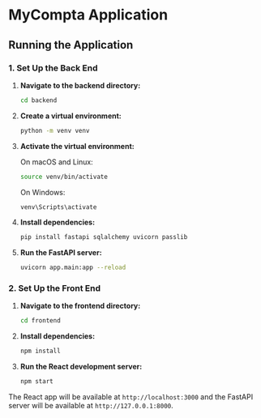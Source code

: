 # MyCompta Application

## Running the Application

### 1. Set Up the Back End

1. **Navigate to the backend directory:**

    ```bash
    cd backend
    ```

2. **Create a virtual environment:**

    ```bash
    python -m venv venv
    ```

3. **Activate the virtual environment:**

    On macOS and Linux:

    ```bash
    source venv/bin/activate
    ```

    On Windows:

    ```bash
    venv\Scripts\activate
    ```

4. **Install dependencies:**

    ```bash
    pip install fastapi sqlalchemy uvicorn passlib
    ```

5. **Run the FastAPI server:**

    ```bash
    uvicorn app.main:app --reload
    ```

### 2. Set Up the Front End

1. **Navigate to the frontend directory:**

    ```bash
    cd frontend
    ```

2. **Install dependencies:**

    ```bash
    npm install
    ```

3. **Run the React development server:**

    ```bash
    npm start
    ```

The React app will be available at `http://localhost:3000` and the FastAPI server will be available at `http://127.0.0.1:8000`.
